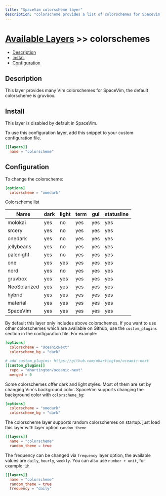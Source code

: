```yaml
---
title: "SpaceVim colorscheme layer"
description: "colorscheme provides a list of colorschemes for SpaceVim, the default colorscheme is gruvbox with dark theme."
---
```


# [Available Layers](../) >> colorschemes

<!-- vim-markdown-toc GFM -->

- [Description](#description)
- [Install](#install)
- [Configuration](#configuration)

<!-- vim-markdown-toc -->

## Description

This layer provides many Vim colorschemes for SpaceVim, the default colorscheme is gruvbox.

## Install

This layer is disabled by default in SpaceVim.

To use this configuration layer, add this snippet to your custom configuration file.

```toml
[[layers]]
  name = "colorscheme"
```

## Configuration

To change the colorscheme:

```toml
[options]
  colorscheme = "onedark"
```

Colorscheme list

| Name         | dark | light | term | gui | statusline |
| ------------ | ---- | ----- | ---- | --- | ---------- |
| molokai      | yes  | no    | yes  | yes |    yes     |
| srcery       | yes  | no    | yes  | yes |    yes     |
| onedark      | yes  | no    | yes  | yes |    yes     |
| jellybeans   | yes  | no    | yes  | yes |    yes     |
| palenight    | yes  | no    | yes  | yes |    yes     |
| one          | yes  | yes   | yes  | yes |    yes     |
| nord         | yes  | no    | yes  | yes |    yes     |
| gruvbox      | yes  | yes   | yes  | yes |    yes     |
| NeoSolarized | yes  | yes   | yes  | yes |    yes     |
| hybrid       | yes  | yes   | yes  | yes |    yes     |
| material     | yes  | yes   | yes  | yes |    yes     |
| SpaceVim     | yes  | yes   | yes  | yes |    yes     |

By default this layer only includes above colorschemes. If you want to use other colorschemes which
are available on Github, use the `custom_plugins` section in the configuration file. For example:

```toml
[options]
  colorscheme = "OceanicNext"
  colorscheme_bg = "dark"

# add custom_plugins: https://github.com/mhartington/oceanic-next
[[custom_plugins]]
  repo = "mhartington/oceanic-next"
  merged = 0
```

Some colorschemes offer dark and light styles. Most of them are set by changing
Vim's background color. SpaceVim supports changing the background color with `colorscheme_bg`:

```toml
[options]
  colorscheme = "onedark"
  colorscheme_bg = "dark"
```

The colorscheme layer supports random colorschemes on startup. just load this layer with layer option `random_theme`

```toml
[[layers]]
  name = "colorscheme"
  random_theme = true
```

The frequency can be changed via `frequency` layer option, the available values are `daily`, `hourly`, `weekly`.
You can also use `number + unit`, for example: `1h`.

```toml
[[layers]]
  name = "colorscheme"
  random_theme = true
  frequency = "daily"
```
